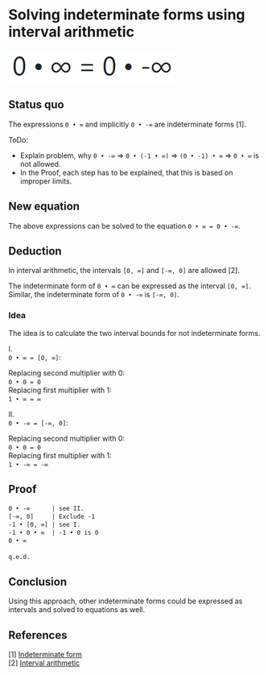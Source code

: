 # Solving indeterminate forms using interval arithmetic

![](images/formula.png)

## Status quo

The expressions `0 • ∞` and implicitly `0 • -∞` are indeterminate forms [1].

ToDo:
- Explain problem, why  `0 • -∞` => `0 • (-1 • ∞)` => `(0 • -1) • ∞` => `0 • ∞` is not allowed.  
- In the Proof, each step has to be explained, that this is based on improper limits.

## New equation

The above expressions can be solved to the equation `0 • ∞ = 0 • -∞`.

## Deduction

In interval arithmetic, the intervals `[0, ∞]` and `[-∞, 0]` are allowed [2].

The indeterminate form of `0 • ∞` can be expressed as the interval `[0, ∞]`.  
Similar, the indeterminate form of `0 • -∞` is `[-∞, 0]`.

### Idea

The idea is to calculate the two interval bounds for not indeterminate forms.

I.  
`0 • ∞ = [0, ∞]`:

Replacing second multiplier with 0:  
`0 • 0 = 0`  
Replacing first multiplier with 1:  
`1 • ∞ = ∞`

II.  
`0 • -∞ = [-∞, 0]`:

Replacing second multiplier with 0:  
`0 • 0 = 0`  
Replacing first multiplier with 1:  
`1 • -∞ = -∞`

## Proof

```
0 • -∞      | see II.
[-∞, 0]     | Exclude -1
-1 • [0, ∞] | see I.
-1 • 0 • ∞  | -1 • 0 is 0
0 • ∞

q.e.d.
```

## Conclusion

Using this approach, other indeterminate forms could be expressed as intervals and solved to equations as well.

## References

[1] [Indeterminate form](https://en.wikipedia.org/wiki/Indeterminate_form)  
[2] [Interval arithmetic](https://en.wikipedia.org/wiki/Interval_arithmetic)
